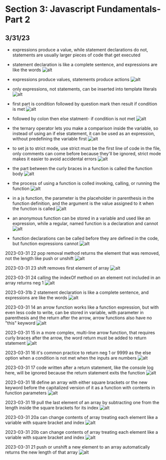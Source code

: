 # Section 3: Javascript Fundamentals- Part 2

## 3/31/23

- expressions produce a value, while statement declarations do not, statements are usually larger pieces of code that get executed
- statement declaration is like a complete sentence, and expressions are like the words
![alt](images/03-js-fundamentals2/2023-03-31-1.png)

- expressions produce values, statements produce actions
![alt](images/03-js-fundamentals2/2023-03-31-2.png)

- only expressions, not statements, can be inserted into template literals
![alt](images/03-js-fundamentals2/2023-03-31-3.png)

- first part is condition followed by question mark then result if condition is met
![alt](images/03-js-fundamentals2/2023-03-31-4a.png)

- followed by colon then else statment- if condition is not met
![alt](images/03-js-fundamentals2/2023-03-31-4b.png)

-  the ternary operator lets you make a comparison inside the variable, so instead of using an if else statement, it can be used as an expression, without predefining the variable first
![alt](images/03-js-fundamentals2/2023-03-31-5.png)

- to set js to strict mode, use strict must be the first line of code in the file, only comments can come before because they'll be ignored, strict mode makes it easier to avoid accidental errors
![alt](images/03-js-fundamentals2/2023-03-31-6.png)

- the part between the curly braces in a function is called the function body
![alt](images/03-js-fundamentals2/2023-03-31-7.png)

- the process of using a function is colled invoking, calling, or running the function
![alt](images/03-js-fundamentals2/2023-03-31-8.png)

- in a js function, the parameter is the placeholder in parenthesis in the function definition, and the argument is the value assigned to it when the function is called
![alt](images/03-js-fundamentals2/2023-03-31-9.png)

- an anonymous function can be stored in a variable and used like an expression, while a regular, named function is a declaration and cannot
![alt](images/03-js-fundamentals2/2023-03-31-10.png)

- function declarations can be called before they are defined in the code, but function expressions cannot
![alt](images/03-js-fundamentals2/2023-03-31-11.png)

2023-03-31 22 pop removal method returns the element that was removed, not the length like push or unshift
![alt](images/03-js-fundamentals2/2023-03-31-12.png)

2023-03-31 23 shift removes first element of array
![alt](images/03-js-fundamentals2/2023-03-31-13.png)

2023-03-31 24 calling the indexOf method on an element not included in an array returns neg 1
![alt](images/03-js-fundamentals2/2023-03-31-14.png)

2023-03-31b 2 statement declaration is like a complete sentence, and expressions are like the words
![alt](images/03-js-fundamentals2/2023-03-31-15.png)

2023-03-31 14 an arrow function works like a function expression, but with even less code to write, can be stored in variable, with parameter in parenthesis and the return after the arrow, arrow functions also have no "this" keyword
![alt](images/03-js-fundamentals2/2023-03-31-16.png)

2023-03-31 15 in a more complex, multi-line arrow function, that requires curly braces after the arrow, the word return must be added to return statement
![alt](images/03-js-fundamentals2/2023-03-31-17.png)

2023-03-31 16 it's common practice to return neg 1 or 9999 as the else option when a condition is not met when the inputs are numbers
![alt](images/03-js-fundamentals2/2023-03-31-18.png)

2023-03-31 17 code written after a return statement, like the console log here, will be ignored because the return statement exits the function
![alt](images/03-js-fundamentals2/2023-03-31-19.png)

2023-03-31 18 define an array with either square brackets or the new keyword before the capitalized version of it as a function with contents in function parameters
![alt](images/03-js-fundamentals2/2023-03-31-20.png)

2023-03-31 19 pull the last element of an array by subtracting one from the length inside the square brackets for its index
![alt](images/03-js-fundamentals2/2023-03-31-21.png)

2023-03-31 20a can change contents of array treating each element like a variable with square bracket and index
![alt](images/03-js-fundamentals2/2023-03-31-22.png)

2023-03-31 20b can change contents of array treating each element like a variable with square bracket and index
![alt](images/03-js-fundamentals2/2023-03-31-23.png)

2023-03-31 21 push or unshift a new element to an array automatically returns the new length of that array
![alt](images/03-js-fundamentals2/2023-03-31-24.png)


